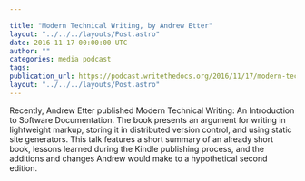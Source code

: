 ```yaml
---

title: "Modern Technical Writing, by Andrew Etter"
layout: "../../../layouts/Post.astro"
date: 2016-11-17 00:00:00 UTC
author: ""
categories: media podcast
tags:
publication_url: https://podcast.writethedocs.org/2016/11/17/modern-tech-writing-etter-wtdsf/
layout: "../../../layouts/Post.astro"
---
```


Recently, Andrew Etter published Modern Technical Writing: An Introduction to Software Documentation. The book presents an argument for writing in lightweight markup, storing it in distributed version control, and using static site generators. This talk features a short summary of an already short book, lessons learned during the Kindle publishing process, and the additions and changes Andrew would make to a hypothetical second edition.
